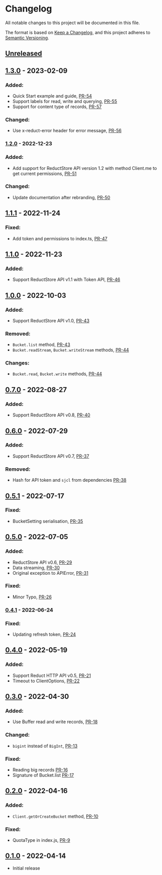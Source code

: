 # Changelog

All notable changes to this project will be documented in this file.

The format is based on [Keep a Changelog](https://keepachangelog.com/en/1.0.0/),
and this project adheres to [Semantic Versioning](https://semver.org/spec/v2.0.0.html).

## [Unreleased]

## [1.3.0] - 2023-02-09

### Added:

- Quick Start example and guide, [PR-54](https://github.com/reductstore/reduct-js/pull/54)
- Support labels for read, write and querying, [PR-55](https://github.com/reductstore/reduct-js/pull/55)
- Support for content type of records, [PR-57](https://github.com/reductstore/reduct-js/pull/57)

### Changed:

- Use x-reduct-error header for error message, [PR-56](https://github.com/reductstore/reduct-js/pull/56)

### [1.2.0] - 2022-12-23

### Added:

- Add support for ReductStore API version 1.2 with method Client.me to get current
  permissions, [PR-51](https://github.com/reductstore/reduct-js/pull/51)

### Changed:

- Update documentation after rebranding, [PR-50](https://github.com/reductstore/reduct-py/pull/50)

## [1.1.1] - 2022-11-24

### Fixed:

- Add token and permissions to index.ts, [PR-47](https://github.com/reduct-storage/reduct-js/pull/46)

## [1.1.0] - 2022-11-23

### Added:

- Support ReductStore API v1.1 with Token API, [PR-46](https://github.com/reduct-storage/reduct-js/pull/46)

## [1.0.0] - 2022-10-03

### Added:

- Support ReductStore API v1.0, [PR-43](https://github.com/reduct-storage/reduct-js/pull/43)

### Removed:

- `Bucket.list` method, [PR-43](https://github.com/reduct-storage/reduct-js/pull/43)
- `Bucket.readStream`, `Bucket.writeStream` methods, [PR-44](https://github.com/reduct-storage/reduct-js/pull/44)

### Changes:

- `Bucket.read`, `Bucket.write` methods, [PR-44](https://github.com/reduct-storage/reduct-js/pull/44)

## [0.7.0] - 2022-08-27

### Added:

- Support ReductStore API v0.8, [PR-40](https://github.com/reduct-storage/reduct-js/pull/40)

## [0.6.0] - 2022-07-29

### Added:

- Support ReductStore API v0.7, [PR-37](https://github.com/reduct-storage/reduct-js/pull/37)

### Removed:

- Hash for API token and `sjcl` from dependencies [PR-38](https://github.com/reduct-storage/reduct-js/pull/38)

## [0.5.1] - 2022-07-17

### Fixed:

- BucketSetting serialisation, [PR-35](https://github.com/reduct-storage/reduct-js/pull/35)

## [0.5.0] - 2022-07-05

### Added:

- ReductStore API v0.6, [PR-29](https://github.com/reduct-storage/reduct-js/pull/29)
- Data streaming, [PR-30](https://github.com/reduct-storage/reduct-js/pull/30)
- Original exception to APIError, [PR-31](https://github.com/reduct-storage/reduct-js/pull/31)

### Fixed:

- Minor Typo, [PR-26](https://github.com/reduct-storage/reduct-js/pull/26)

### [0.4.1] - 2022-06-24

### Fixed:

- Updating refresh token, [PR-24](https://github.com/reduct-storage/reduct-js/pull/24)

## [0.4.0] - 2022-05-19

### Added:

- Support Reduct HTTP API v0.5, [PR-21](https://github.com/reduct-storage/reduct-js/pull/21)
- Timeout to ClientOptions, [PR-22](https://github.com/reduct-storage/reduct-js/pull/22)

## [0.3.0] - 2022-04-30

### Added:

- Use Buffer read and write records, [PR-18](https://github.com/reduct-storage/reduct-js/pull/18)

### Changed:

- `bigint` instead of `BigInt`, [PR-13](https://github.com/reduct-storage/reduct-js/pull/13)

### Fixed:

- Reading big records [PR-16](https://github.com/reduct-storage/reduct-js/pull/16)
- Signature of Bucket.list [PR-17](https://github.com/reduct-storage/reduct-js/pull/17)

## [0.2.0] - 2022-04-16

### Added:

- `Client.getOrCreateBucket` method, [PR-10](https://github.com/reduct-storage/reduct-js/pull/10)

### Fixed:

* QuotaType in index.js, [PR-9](https://github.com/reduct-storage/reduct-js/pull/9)

## [0.1.0]  - 2022-04-14

- Initial release

[Unreleased]: https://github.com/reduct-storage/reduct-js/compare/v1.3.0...HEAD

[1.3.0]: https://github.com/reduct-storage/reduct-js/compare/v1.2.0...v1.3.0

[1.2.0]: https://github.com/reduct-storage/reduct-js/compare/v1.1.1...v1.2.0

[1.1.1]: https://github.com/reduct-storage/reduct-js/compare/v1.1.0...v1.1.1

[1.1.0]: https://github.com/reduct-storage/reduct-js/compare/v1.0.0...v1.1.0

[1.0.0]: https://github.com/reduct-storage/reduct-js/compare/v0.7.0...v1.0.0

[0.7.0]: https://github.com/reduct-storage/reduct-js/compare/v0.6.0...v0.7.0

[0.6.0]: https://github.com/reduct-storage/reduct-js/compare/v0.5.1...v0.6.0

[0.5.1]: https://github.com/reduct-storage/reduct-js/compare/v0.5.0...v0.5.1

[0.5.0]: https://github.com/reduct-storage/reduct-js/compare/v0.4.1...v0.5.0

[0.4.1]: https://github.com/reduct-storage/reduct-js/compare/v0.4.0...v0.4.1

[0.4.0]: https://github.com/reduct-storage/reduct-js/compare/v0.3.0...v0.4.0

[0.3.0]: https://github.com/reduct-storage/reduct-js/compare/v0.2.0...v0.3.0

[0.2.0]: https://github.com/reduct-storage/reduct-js/compare/v0.1.0...v0.2.0

[0.1.0]: https://github.com/reduct-storage/reduct-js/compare/tag/v0.1.0
